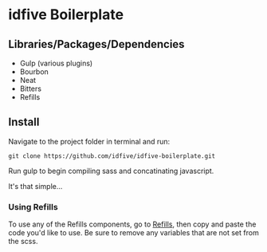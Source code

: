 # idfive Boilerplate

## Libraries/Packages/Dependencies

* Gulp (various plugins)
* Bourbon
* Neat
* Bitters
* Refills

## Install

Navigate to the project folder in terminal and run:

	git clone https://github.com/idfive/idfive-boilerplate.git
	
Run gulp to begin compiling sass and concatinating javascript.

It's that simple...

### Using Refills

To use any of the Refills components, go to [Refills](http://refills.bourbon.io/ "Bourbon Refills"), then copy and paste the code you'd like to use. Be sure to remove any variables that are not set from the scss.